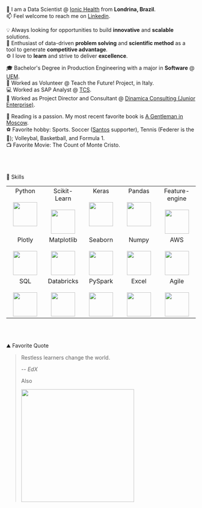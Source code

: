🚩 I am a Data Scientist @ [Ionic Health](https://www.ionic.health) from **Londrina, Brazil**. \
📫 Feel welcome to reach me on [Linkedin](https://www.linkedin.com/in/ewerthonkutz/?locale=en_US).

💡 Always looking for opportunities to build **innovative** and **scalable** solutions. \
🧐 Enthusiast of data-driven **problem solving** and **scientific method** as a tool to generate **competitive advantage**. \
⚙️ I love to **learn** and strive to deliver **excellence**.

🎓 Bachelor's Degree in Production Engineering with a major in **Software** @ [UEM](http://www.dep.uem.br/index.php?option=com_content&view=article&id=57&Itemid=131). \
🚩 Worked as Volunteer @ Teach the Future! Project, in Italy. \
💻 Worked as SAP Analyst @ [TCS](https://www.tcs.com). \
📅 Worked as Project Director and Consultant @ [Dinamica Consulting (Junior Enterprise)]((https://www.dinamicaej.com.br)).

📖 Reading is a passion. My most recent favorite book is [A Gentleman in Moscow](https://www.amazon.com/Gentleman-Moscow-Novel-Amor-Towles/dp/0670026190). \
⚽️ Favorite hobby: Sports. Soccer ([Santos](https://www.santosfc.com.br) supporter), Tennis (Federer is the 🐐); Volleybal, Basketball, and Formula 1. \
📺 Favorite Movie: The Count of Monte Cristo.

<br/>
<br/>

🧰 Skills
<table>
  <tbody>
    <tr valign="top">
       <td width="20%" align="center">
        <span>Python</span><br><br>
        <img height="64px" src="https://cdn.svgporn.com/logos/python.svg">
      </td>
      <td width="20%" align="center">
        <span>Scikit-Learn</span><br><br>
        <img height="64px" src="https://scikit-learn.org/stable/_images/scikit-learn-logo-notext.png">
      </td>
      <td width="20%" align="center">
        <span>Keras</span><br><br>
        <img height="64px" src="https://upload.wikimedia.org/wikipedia/commons/thumb/a/ae/Keras_logo.svg/2048px-Keras_logo.svg.png">
      </td>
      <td width="20%" align="center">
        <span>Pandas</span><br><br>
        <img height="64px" src="https://pandas.pydata.org/static/img/pandas.svg">
      </td>
      <td width="20%" align="center">
        <span>Feature-engine</span><br><br>
        <img height="64px" src="https://feature-engine.readthedocs.io/en/latest/_images/FeatureEngine.png">
      </td>
    </tr>
    <tr valign="top">
       <td width="20%" align="center">
        <span>Plotly</span><br><br>
        <img height="64px" src="https://plotly.com/all_static/images/icon-dash.png">
      </td>
      <td width="20%" align="center">
        <span>Matplotlib</span><br><br>
        <img height="64px" src="https://upload.wikimedia.org/wikipedia/commons/thumb/0/01/Created_with_Matplotlib-logo.svg/2048px-Created_with_Matplotlib-logo.svg.png">
      </td>
      <td width="20%" align="center">
        <span>Seaborn</span><br><br>
        <img height="64px" src="https://seaborn.pydata.org/_images/logo-mark-lightbg.svg">
      </td>
      <td width="20%" align="center">
        <span>Numpy</span><br><br>
        <img height="64px" src="https://numpy.org/images/logo.svg">
      </td>
      <td width="20%" align="center">
        <span>AWS</span><br><br>
        <img height="64px" src="https://upload.wikimedia.org/wikipedia/commons/thumb/9/93/Amazon_Web_Services_Logo.svg/1280px-Amazon_Web_Services_Logo.svg.png">
      </td>
    </tr>
    </tr>
    <tr valign="top">
       <td width="20%" align="center">
        <span>SQL</span><br><br>
        <img height="64px" src="https://seeklogo.com/images/A/azure-sql-logo-3AE930D2AF-seeklogo.com.png">
      </td>
      <td width="20%" align="center">
        <span>Databricks</span><br><br>
        <img height="64px" src="https://s3.us-east-1.amazonaws.com/accredible_temp_credential_images/16002836894132567677717491881160.png">
      </td>
      <td width="20%" align="center">
        <span>PySpark</span><br><br>
        <img height="64px" src="https://miro.medium.com/max/1400/1*qgkjkj6BLVS1uD4mw_sTEg.png">
      </td>
      <td width="20%" align="center">
        <span>Excel</span><br><br>
        <img height="64px" src="https://upload.wikimedia.org/wikipedia/commons/thumb/3/34/Microsoft_Office_Excel_%282019–present%29.svg/2203px-Microsoft_Office_Excel_%282019–present%29.svg.png">
      </td>
      <td width="20%" align="center">
        <span>Agile</span><br><br>
        <img height="64px" src="https://cdn.worldvectorlogo.com/logos/scrumorg-1.svg">
      </td>
    </tr>
  </tbody>
</table>

<br/>
<br/>

⛰ Favorite Quote
> Restless learners change the world.
> 
> -- <cite>EdX</cite>
>
> Also
> 
> <img src="https://pbs.twimg.com/media/EaAfr6lXsAIg5p5?format=jpg&name=4096x4096" width="300px" />

